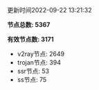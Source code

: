更新时间2022-09-22 13:21:32

**节点总数: 5367**

**有效节点数: 3171**

- v2ray节点: 2649
- trojan节点: 394
- ssr节点: 53
- ss节点: 75
